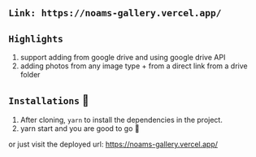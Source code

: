 ## `Link: https://noams-gallery.vercel.app/`

## `Highlights`
1. support adding from google drive and using google drive API
2. adding photos from any image type + from a direct link from a drive folder 

## `Installations` 🔧
1. After cloning, `yarn` to install the dependencies in the project.
2. yarn start and you are good to go 🚀

or just visit the deployed url:
https://noams-gallery.vercel.app/
